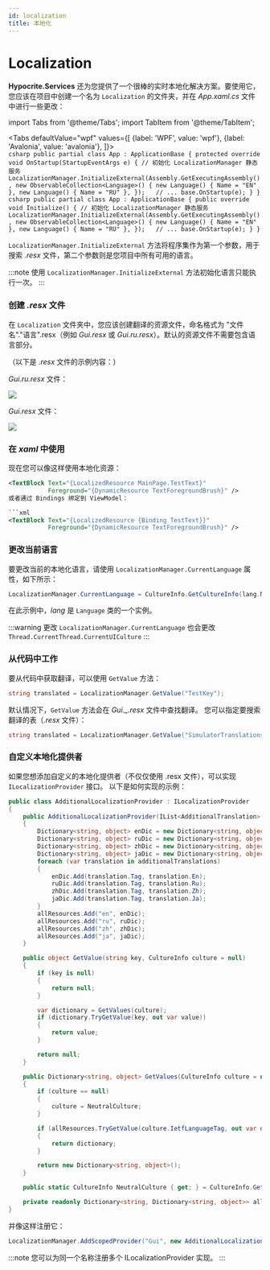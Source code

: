 ```yaml
---
id: localization
title: 本地化
---
```


# Localization  

**Hypocrite.Services** 还为您提供了一个很棒的实时本地化解决方案。要使用它，您应该在项目中创建一个名为 ```Localization``` 的文件夹，并在 *App.xaml.cs* 文件中进行一些更改：

import Tabs from '@theme/Tabs';
import TabItem from '@theme/TabItem';

<Tabs
    defaultValue="wpf"
    values={[
        {label: 'WPF', value: 'wpf'},
        {label: 'Avalonia', value: 'avalonia'},
    ]}>
    <TabItem value="wpf">  
        ```csharp
        public partial class App : ApplicationBase
        {
            protected override void OnStartup(StartupEventArgs e)
            {
                // 初始化 LocalizationManager 静态服务
                LocalizationManager.InitializeExternal(Assembly.GetExecutingAssembly(), new ObservableCollection<Language>()
                {
                    new Language() { Name = "EN" },
                    new Language() { Name = "RU" },
                });  
                // ...
                base.OnStartup(e);
            }
        }
        ```
    </TabItem>
    <TabItem value="avalonia">
        ```csharp
        public partial class App : ApplicationBase
        {
            public override void Initialize()
            {
                // 初始化 LocalizationManager 静态服务
                LocalizationManager.InitializeExternal(Assembly.GetExecutingAssembly(), new ObservableCollection<Language>()
                {
                    new Language() { Name = "EN" },
                    new Language() { Name = "RU" },
                });  
                // ...
                base.OnStartup(e);
            }
        }
        ```
    </TabItem>
</Tabs>  

`LocalizationManager.InitializeExternal` 方法将程序集作为第一个参数，用于搜索 *.resx* 文件，第二个参数则是您项目中所有可用的语言。

:::note
使用 `LocalizationManager.InitializeExternal` 方法初始化语言只能执行一次。
:::

### 创建 *.resx* 文件

在 ```Localization``` 文件夹中，您应该创建翻译的资源文件，命名格式为 "文件名"."语言".resx（例如 *Gui.resx* 或 *Gui.ru.resx*）。默认的资源文件不需要包含语言部分。

（以下是 *.resx* 文件的示例内容：）

*Gui.ru.resx* 文件：
  <div style={{textAlign: 'left'}}>
    <img src="/docshome/img/hypocrite/localization/exmp1.png" />
  </div>

*Gui.resx* 文件：
  <div style={{textAlign: 'left'}}>
    <img src="/docshome/img/hypocrite/localization/exmp2.png" />
  </div>  

### 在 *xaml* 中使用

现在您可以像这样使用本地化资源：

```xml
<TextBlock Text="{LocalizedResource MainPage.TestText}"
           Foreground="{DynamicResource TextForegroundBrush}" />
或者通过 Bindings 绑定到 ViewModel：

```xml
<TextBlock Text="{LocalizedResource {Binding TestText}}"
           Foreground="{DynamicResource TextForegroundBrush}" />
```

### 更改当前语言
要更改当前的本地化语言，请使用 ```LocalizationManager.CurrentLanguage``` 属性，如下所示：
```csharp
LocalizationManager.CurrentLanguage = CultureInfo.GetCultureInfo(lang.Name.ToLower());
```

在此示例中，*lang* 是 ```Language``` 类的一个实例。

:::warning
更改 ```LocalizationManager.CurrentLanguage``` 也会更改 ```Thread.CurrentThread.CurrentUICulture```
:::

### 从代码中工作

要从代码中获取翻译，可以使用 ```GetValue``` 方法：
```csharp
string translated = LocalizationManager.GetValue("TestKey");
```
默认情况下，```GetValue``` 方法会在 *Gui._.resx* 文件中查找翻译。
您可以指定要搜索翻译的表（*.resx* 文件）：
```csharp
string translated = LocalizationManager.GetValue("SimulatorTranslations", "TestKey");
```

### 自定义本地化提供者

如果您想添加自定义的本地化提供者（不仅仅使用 .resx 文件），可以实现 ```ILocalizationProvider``` 接口。
以下是如何实现的示例：
```csharp
public class AdditionalLocalizationProvider : ILocalizationProvider
{
    public AdditionalLocalizationProvider(IList<AdditionalTranslation> additionalTranslations) 
    {
        Dictionary<string, object> enDic = new Dictionary<string, object>();
        Dictionary<string, object> ruDic = new Dictionary<string, object>();
        Dictionary<string, object> zhDic = new Dictionary<string, object>();
        Dictionary<string, object> jaDic = new Dictionary<string, object>();
        foreach (var translation in additionalTranslations)
        {
            enDic.Add(translation.Tag, translation.En);
            ruDic.Add(translation.Tag, translation.Ru);
            zhDic.Add(translation.Tag, translation.Zh);
            jaDic.Add(translation.Tag, translation.Ja);
        }
        allResources.Add("en", enDic);
        allResources.Add("ru", ruDic);
        allResources.Add("zh", zhDic);
        allResources.Add("ja", jaDic);
    }

    public object GetValue(string key, CultureInfo culture = null)
    {
        if (key is null)
        {
            return null;
        }

        var dictionary = GetValues(culture);
        if (dictionary.TryGetValue(key, out var value))
        {
            return value;
        }

        return null;
    }

    public Dictionary<string, object> GetValues(CultureInfo culture = null)
    {
        if (culture == null)
        {
            culture = NeutralCulture;
        }

        if (allResources.TryGetValue(culture.IetfLanguageTag, out var dictionary))
        {
            return dictionary;
        }

        return new Dictionary<string, object>();
    }

    public static CultureInfo NeutralCulture { get; } = CultureInfo.GetCultureInfoByIetfLanguageTag("en");

    private readonly Dictionary<string, Dictionary<string, object>> allResources = new Dictionary<string, Dictionary<string, object>>();
}
```

并像这样注册它：
```csharp
LocalizationManager.AddScopedProvider("Gui", new AdditionalLocalizationProvider(translations));
```

:::note
您可以为同一个名称注册多个 ILocalizationProvider 实现。
:::